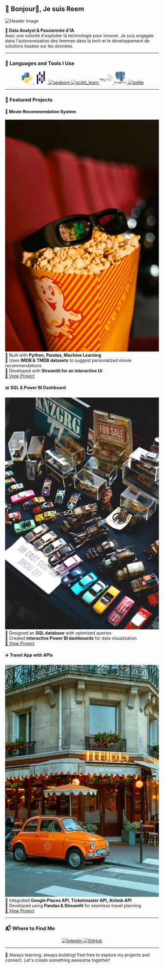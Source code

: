 ## 🚀 Bonjour👋, Je suis Reem

![Header Image](https://your-image-url.com)  

**🔹 Data Analyst & Passionnée d'IA**  
Avec une volonté d'exploiter la technologie pour innover. Je suis engagée dans l'autonomisation des femmes dans la tech et le développement de solutions basées sur les données.

---

### 🚀 Languages and Tools I Use
<p align="center">
  <a target="_blank" href="https://raw.githubusercontent.com/devicons/devicon/master/icons/python/python-original.svg">
    <img src="https://raw.githubusercontent.com/devicons/devicon/master/icons/python/python-original.svg" alt="python" width="42" height="42" />
  </a>
  <a target="_blank" href="https://raw.githubusercontent.com/devicons/devicon/2ae2a900d2f041da66e950e4d48052658d850630/icons/pandas/pandas-original.svg">
    <img src="https://raw.githubusercontent.com/devicons/devicon/2ae2a900d2f041da66e950e4d48052658d850630/icons/pandas/pandas-original.svg" alt="pandas" width="42" height="42" />
  </a>
  <a target="_blank" href="https://seaborn.pydata.org/_images/logo-mark-lightbg.svg">
    <img src="https://seaborn.pydata.org/_images/logo-mark-lightbg.svg" alt="seaborn" width="42" height="42" />
  </a>
  <a target="_blank" href="https://upload.wikimedia.org/wikipedia/commons/0/05/Scikit_learn_logo_small.svg">
    <img src="https://upload.wikimedia.org/wikipedia/commons/0/05/Scikit_learn_logo_small.svg" alt="scikit_learn" width="42" height="42" />
  </a>
  <a target="_blank" href="https://raw.githubusercontent.com/devicons/devicon/master/icons/mysql/mysql-original-wordmark.svg">
    <img src="https://raw.githubusercontent.com/devicons/devicon/master/icons/mysql/mysql-original-wordmark.svg" alt="mysql" width="42" height="42" />
  </a>
  <a target="_blank" href="https://raw.githubusercontent.com/devicons/devicon/master/icons/postgresql/postgresql-original-wordmark.svg">
    <img src="https://raw.githubusercontent.com/devicons/devicon/master/icons/postgresql/postgresql-original-wordmark.svg" alt="postgresql" width="42" height="42" />
  </a>
  <a target="_blank" href="https://www.vectorlogo.zone/logos/sqlite/sqlite-icon.svg">
    <img src="https://www.vectorlogo.zone/logos/sqlite/sqlite-icon.svg" alt="sqlite" width="42" height="42" />
  </a>
</p>

---

### 📌 Featured Projects

#### 🎥 Movie Recommendation System
![Movie Project](https://github.com/MimiO91/MimiO91/blob/main/pexels-tima-miroshnichenko-7991378.jpg)  
🔹 Built with **Python, Pandas, Machine Learning**  
🔹 Uses **IMDB & TMDB datasets** to suggest personalized movie recommendations  
🔹 Developed with **Streamlit for an interactive UI**  
[🔗 View Project](#)

#### 📊 SQL & Power BI Dashboard
![Dashboard](https://github.com/MimiO91/MimiO91/blob/main/pexels-labskiii-12879442.jpg)  
🔹 Designed an **SQL database** with optimized queries  
🔹 Created **interactive Power BI dashboards** for data visualization  
[🔗 View Project](#)

#### ✈️ Travel App with APIs
![Travel App](https://github.com/MimiO91/MimiO91/blob/main/pexels-arcanjosaddi-31052940.jpg)  
🔹 Integrated **Google Places API, Ticketmaster API, Airbnb API**  
🔹 Developed using **Pandas & Streamlit** for seamless travel planning  
[🔗 View Project](#)

---

### 📬 Where to Find Me
<p align="center">
  <a target="_blank" href="https://www.linkedin.com/in/r-bouqueau">
    <img src="https://img.shields.io/badge/LinkedIn-0A66C2?style=for-the-badge&logo=linkedin&logoColor=white" alt="linkedin" />
  </a>
  <a target="_blank" href="https://github.com/MimiO91">
    <img src="https://img.shields.io/badge/GitHub-181717?style=for-the-badge&logo=github&logoColor=white" alt="GitHub" />
  </a>
</p>

---

🚀 Always learning, always building! Feel free to explore my projects and connect. Let's create something awesome together!
